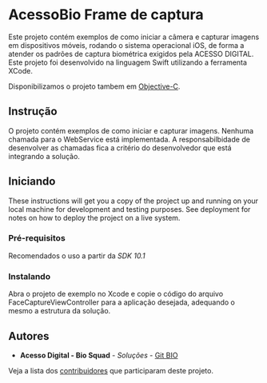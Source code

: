 # AcessoBio Frame de captura

Este projeto contém exemplos de como iniciar a câmera e capturar imagens em dispositivos móveis, rodando o sistema operacional iOS, de forma a atender os padrões de captura biométrica exigidos pela ACESSO DIGITAL. Este projeto foi desenvolvido na linguagem Swift utilizando a ferramenta XCode.

Disponibilizamos o projeto tambem em [Objective-C](https://github.com/acesso-io/acessobio-iosframe).

## Instrução 

O projeto contém exemplos de como iniciar e capturar imagens. Nenhuma chamada para o WebService está implementada. A responsabilbidade de desenvolver as chamadas fica a critério do desenvolvedor que está integrando a solução.

## Iniciando 

These instructions will get you a copy of the project up and running on your local machine for development and testing purposes. See deployment for notes on how to deploy the project on a live system.

### Pré-requisitos

Recomendados o uso a partir da *SDK  10.1*  

### Instalando

Abra o projeto de exemplo no Xcode e copie o código do arquivo FaceCaptureViewController para a aplicação desejada, adequando o mesmo a estrutura da solução.

## Autores

* **Acesso Digital - Bio Squad** - *Soluções* - [Git BIO](https://github.com/PurpleBooth)

Veja a lista dos [contribuidores](https://github.com/acesso-io/acessobio-iosframe-swift/contributors) que participaram deste projeto. 

